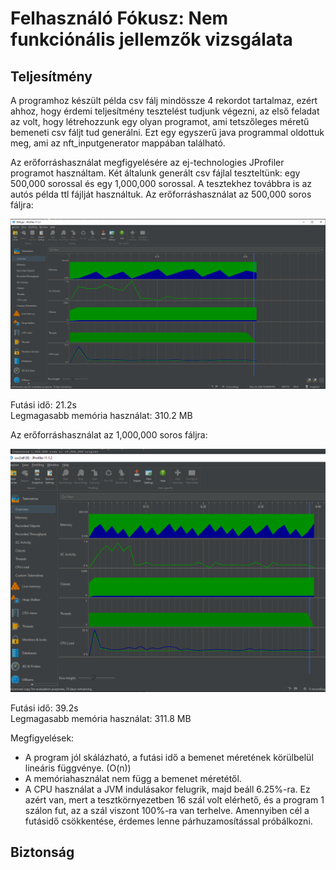 # Felhasználó Fókusz: Nem funkciónális jellemzők vizsgálata

## Teljesítmény

A programhoz készült példa csv fálj mindössze 4 rekordot tartalmaz, ezért ahhoz, hogy érdemi teljesítmény tesztelést tudjunk végezni, az első feladat az volt, hogy létrehozzunk egy olyan programot, ami tetszőleges méretű bemeneti csv fáljt tud generálni. Ezt egy egyszerű java programmal oldottuk meg, ami az nft_inputgenerator mappában található.

Az erőforráshasználat megfigyelésére az ej-technologies JProfiler programot használtam.
Két általunk generált csv fájlal teszteltünk: egy 500,000 sorossal és egy 1,000,000 sorossal.
A tesztekhez továbbra is az autós példa ttl fájlját használtuk.
Az erőforráshasználat az 500,000 soros fáljra:

 ![](/doc/non_functional_testing/performance_analysis1.PNG)
 
 Futási idő: 21.2s  
 Legmagasabb memória használat: 310.2 MB
 
 
 Az erőforráshasználat az 1,000,000 soros fáljra:

 ![](/doc/non_functional_testing/performance_analysis2.PNG)
 
 Futási idő: 39.2s  
 Legmagasabb memória használat: 311.8 MB
 
Megfigyelések:
  - A program jól skálázható, a futási idő a bemenet méretének körülbelül lineáris függvénye. (O(n))
  - A memóriahasználat nem függ a bemenet méretétől.
  - A CPU használat a JVM indulásakor felugrik, majd beáll 6.25%-ra. Ez azért van, mert a tesztkörnyezetben 16 szál volt elérhető, és a program 1 szálon fut, az a szál viszont 100%-ra van terhelve. Amennyiben cél a futásidő csökkentése, érdemes lenne párhuzamosítással próbálkozni.
  
  ## Biztonság
  
  

